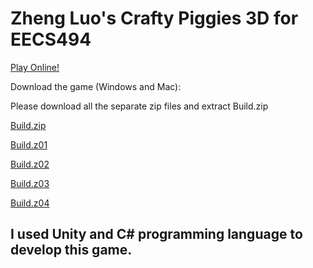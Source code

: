# Zheng Luo's Crafty Piggies 3D for EECS494

[Play Online!](https://luozheng2002.itch.io/crafty-piggies-gold "play online")

Download the game (Windows and Mac): 

Please download all the separate zip files and extract Build.zip

[Build.zip](https://LuoZheng2002.github.io/crafty_piggies/Build.zip "Download Build.zip")

[Build.z01](https://LuoZheng2002.github.io/crafty_piggies/Build.z01 "Download Build.z01")

[Build.z02](https://LuoZheng2002.github.io/crafty_piggies/Build.z02 "Download Build.z02")

[Build.z03](https://LuoZheng2002.github.io/crafty_piggies/Build.z03 "Download Build.z03")

[Build.z04](https://LuoZheng2002.github.io/crafty_piggies/Build.z04 "Download Build.z04")

## I used Unity and C# programming language to develop this game.

